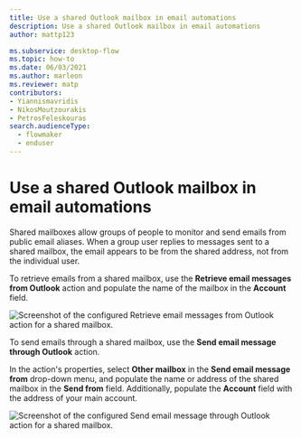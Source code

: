 ```yaml
---
title: Use a shared Outlook mailbox in email automations
description: Use a shared Outlook mailbox in email automations
author: mattp123

ms.subservice: desktop-flow
ms.topic: how-to
ms.date: 06/03/2021
ms.author: marleon
ms.reviewer: matp
contributors:
- Yiannismavridis
- NikosMoutzourakis
- PetrosFeleskouras
search.audienceType: 
  - flowmaker
  - enduser
---
```


# Use a shared Outlook mailbox in email automations

Shared mailboxes allow groups of people to monitor and send emails from public email aliases. When a group user replies to messages sent to a shared mailbox, the email appears to be from the shared address, not from the individual user.

To retrieve emails from a shared mailbox, use the **Retrieve email messages from Outlook** action and populate the name of the mailbox in the **Account** field.

![Screenshot of the configured Retrieve email messages from Outlook action for a shared mailbox.](media/outlook-shared-mailbox/retrieve-email-messages-outlook-shared-mailbox.png)

To send emails through a shared mailbox, use the **Send email message through Outlook** action. 

In the action's properties, select **Other mailbox** in the **Send email message from** drop-down menu, and populate the name or address of the shared mailbox in the **Send from** field. Additionally, populate the **Account** field with the address of your main account.

![Screenshot of the configured Send email message through Outlook action for a shared mailbox.](media/outlook-shared-mailbox/send-email-message-outlook-shared-mailbox.png)
